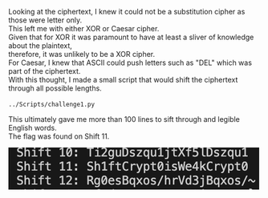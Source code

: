 Looking at the ciphertext, I knew it could not be a substitution cipher as those were letter only.  
This left me with either XOR or Caesar cipher.  
Given that for XOR it was paramount to have at least a sliver of knowledge about the plaintext,  
therefore, it was unlikely to be a XOR cipher.  
For Caesar, I knew that ASCII could push letters such as "DEL" which was part of the ciphertext.  
With this thought, I made a small script that would shift the ciphertext through all possible lengths.

`../Scripts/challenge1.py`

This ultimately gave me more than 100 lines to sift through and legible English words.  
The flag was found on Shift 11.

![Flag found for Challenge 1](../Media/flagFound_ch1.png)